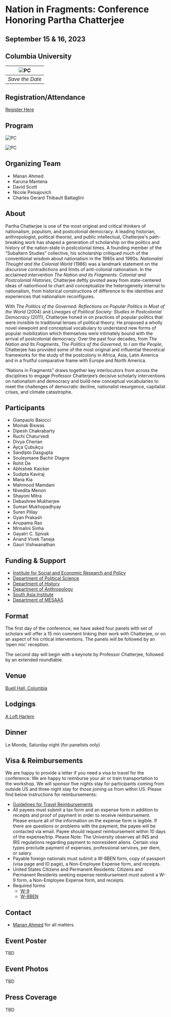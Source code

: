 # Nation in Fragments: Conference Honoring Partha Chatterjee
## September 15 & 16, 2023
## Columbia University

| ![PC](images/pcfest.jpg) |
|:--:|
| *Save the Date* |

## Registration/Attendance
[Register Here](https://www.eventbrite.com/e/nations-in-fragments-tickets-703338754147)

## Program

![PC](images/PC1.jpg)

![PC](images/PC2.jpg)

## Organizing Team

- Manan Ahmed
- Karuna Mantena
- David Scott
- Nicole Peisajovich
- Charles Gerard Thibault Battaglini

## About

Partha Chatterjee is one of the most original and critical thinkers of nationalism, populism, and postcolonial democracy. A leading historian, anthropologist, political theorist, and public intellectual, Chatterjee's path-breaking work has shaped a generation of scholarship on the politics and history of the nation-state in postcolonial times. A founding member of the “Subaltern Studies” collective, his scholarship critiqued much of the conventional wisdom about nationalism in the 1980s and 1990s. *Nationalist Thought and the Colonial World* (1986) was a landmark statement on the discursive contradictions and limits of anti-colonial nationalism. In the acclaimed intervention *The Nation and its Fragments: Colonial and Postcolonial Histories*, Chatterjee deftly pivoted away from state-centered ideas of nationhood to chart and conceptualize the heterogeneity internal to nationalism, from historical constructions of difference to the identities and experiences that nationalism reconfigures.

With *The Politics of the Governed: Reflections on Popular Politics in Most of the World* (2004) and *Lineages of Political Society: Studies in Postcolonial Democracy* (2011), Chatterjee honed in on practices of popular politics that were invisible to traditional lenses of political theory. He proposed a wholly novel viewpoint and conceptual vocabulary to understand new forms of popular mobilization which themselves were intimately bound with the arrival of postcolonial democracy. Over the past four decades, from *The Nation and Its Fragments*, *The Politics of the Governed*, to *I am the People*, Chatterjee has provided some of the most original and influential theoretical frameworks for the study of the postcolony in Africa, Asia, Latin America and in a fruitful comparative frame with Europe and North America.

“Nations in Fragments” draws together key interlocutors from across the disciplines to engage Professor Chatterjee’s decisive scholarly interventions on nationalism and democracy and build new conceptual vocabularies to meet the challenges of democratic decline, nationalist resurgence, capitalist crises, and climate catastrophe.

## Participants

- Gianpaolo Baiocci
- Moinak Biswas
- Dipesh Chakrabarty
- Ruchi Chaturvedi
- Divya Cherian
- Ayça Çubukçu
- Sandipto Dasgupta
- Souleymane Bachir Diagne
- Rohit De
- Abhishek Kaicker
- Sudipta Kaviraj
- Mana Kia
- Mahmood Mamdani
- Nivedita Menon
- Shayoni Mitra
- Debashree Mukherjee
- Suman Mukhopadhyay
- Suren Pillay
- Gyan Prakash
- Anupama Rao
- Mrinalini Sinha
- Gayatri C. Spivak
- Anand Vivek Taneja
- Gauri Vishwanathan


## Funding & Support
- [Institute for Social and Economic Research and Policy](https://www.iserp.columbia.edu/)
- [Department of Political Science](https://sofheyman.org/)
- [Department of History](http://history.columbia.edu)
- [Department of Anthropology](http://anthropology.columbia.edu)
- [South Asia Institute](http://sai.columbia.edu)
- [Department of MESAAS](https://mesaas.columbia.edu/)


## Format

The first day of the conference, we have asked four panels with set of scholars will offer a 15 min comment linking their work with Chatterjee, or on an aspect of his critical interventions. The panels will be followed by an ‘open mic’ reception.

The second day will begin with a keynote by Professor Chatterjee, followed by an extended roundtable.


## Venue
[Buell Hall, Columbia](https://www.iserp.columbia.edu/sites/default/files/Directions%20to%20Buell%20Hall.pdf)

## Lodgings
[A Loft Harlem](https://www.marriott.com/en-us/hotels/nyclh-aloft-harlem/overview/)

## Dinner
Le Monde, Saturday night (for panelists only)

## Visa & Reimbursements
We are happy to provide a letter if you need a visa to travel for the conference. We are happy to reimburse your air or train transportation to the workshop. We will sponsor five nights stay for participants coming from outside US and three night stay for those joining us from within US. Please find below instructions for reimbursements:
* [Guidelines for Travel Reimbursements](http://history.columbia.edu/resources/reimbursement-and-payment-for-non-cu-employees/)
 * All payees must submit a tax form and an expense form in addition to receipts and proof of payment in order to receive reimbursement. Please ensure all of the information on the expense form is legible. If there are questions or problems with the payment, the payee will be contacted via email. Payee should request reimbursement within 10 days of the expense/trip. Please Note: The University observes all INS and IRS regulations regarding payment to nonresident aliens. Certain visa types preclude payment of expenses, professional services, per diem, or salary.
 * Payable foreign nationals must submit a W-8BEN form, copy of passport (visa page and ID page), a Non-Employee Expense form, and receipts.
 * United States Citizens and Permanent Residents: Citizens and Permanent Residents seeking expense reimbursement must submit a W-9 form, a Non-Employee Expense form, and receipts.
* Required forms
  * [W-9](https://www.irs.gov/pub/irs-pdf/fw9.pdf)
  * [W-8BEN](https://www.irs.gov/pub/irs-pdf/fw8ben.pdf)

## Contact
* [Manan Ahmed](mailto:ma3179@columbia.edu) for all matters.

## Event Poster
TBD

## Event Photos
TBD
## Press Coverage
TBD
